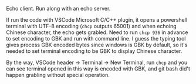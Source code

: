 Echo client. Run along with an echo server.

If run the code with VSCode Microsoft C/C++ plugin, it opens a powershell terminal with UTF-8 encoding (`chcp` outputs 65001) and when echoing Chinese character, the echo gets grabled. Need to run `chcp 936` in advance to set encoding to GBK and run with command line. I guess the typing tool gives process GBK encoded bytes since windows is GBK by default, so it's needed to set terminal encoding to be GBK to display Chinese character.

By the way, VSCode header -> Terminal -> New Terminal, run `chcp` and you can see terminal opened in this way is encoded with GBK, and git bash did't happen grabling without special operation.